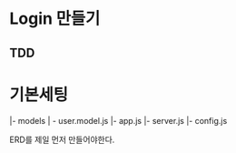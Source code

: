 # Login 만들기

## TDD

# 기본세팅

|- models
| - user.model.js
|- app.js
|- server.js
|- config.js

ERD를 제일 먼저 만들어야한다.
